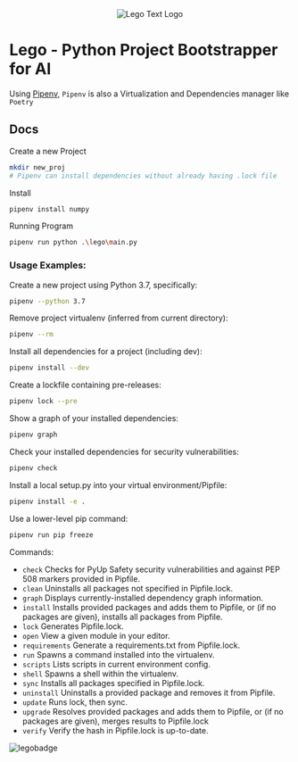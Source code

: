 <div align="center">
    <img src="https://github.com/meltred/lego/assets/82411321/36de7d4d-9eed-4685-899b-39e8f863a665" alt="Lego Text Logo" />
</div>

# Lego - Python Project Bootstrapper for AI

Using [Pipenv](https://pipenv.pypa.io/), `Pipenv` is also a Virtualization and Dependencies manager like `Poetry`

## Docs

Create a new Project

```bash
mkdir new_proj
# Pipenv can install dependencies without already having .lock file
```

Install 

```bash
pipenv install numpy
```

Running Program

```bash
pipenv run python .\lego\main.py
```

### Usage Examples:

Create a new project using Python 3.7, specifically:

```bash
pipenv --python 3.7
```

Remove project virtualenv (inferred from current directory):

```bash
pipenv --rm
```

Install all dependencies for a project (including dev):

```bash
pipenv install --dev
```

Create a lockfile containing pre-releases:

```bash
pipenv lock --pre
```

Show a graph of your installed dependencies:

```bash
pipenv graph
```

Check your installed dependencies for security vulnerabilities:

```bash
pipenv check
```

Install a local setup.py into your virtual environment/Pipfile:

```bash
pipenv install -e .
```

Use a lower-level pip command:

```bash 
pipenv run pip freeze
```


Commands:

  - `check`         Checks for PyUp Safety security vulnerabilities and against
                PEP 508 markers provided in Pipfile.
  - `clean`        Uninstalls all packages not specified in Pipfile.lock.
  - `graph`         Displays currently-installed dependency graph information.
  - `install`       Installs provided packages and adds them to Pipfile, or (if no
                packages are given), installs all packages from Pipfile.
  - `lock`          Generates Pipfile.lock.
  - `open`          View a given module in your editor.
  - `requirements`  Generate a requirements.txt from Pipfile.lock.
  - `run`           Spawns a command installed into the virtualenv.
  - `scripts`       Lists scripts in current environment config.
  - `shell`         Spawns a shell within the virtualenv.
  - `sync`          Installs all packages specified in Pipfile.lock.
  - `uninstall`     Uninstalls a provided package and removes it from Pipfile.
  - `update`       Runs lock, then sync.
  - `upgrade`       Resolves provided packages and adds them to Pipfile, or (if no
                packages are given), merges results to Pipfile.lock
  - `verify`        Verify the hash in Pipfile.lock is up-to-date.


![legobadge](https://github.com/meltred/lego/assets/82411321/ba2e2850-6cf8-468e-817b-62692045c98e)
